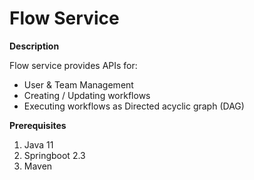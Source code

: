 # Flow Service

**Description**

Flow service provides APIs for:

* User & Team Management
* Creating / Updating workflows
* Executing workflows as Directed acyclic graph (DAG)

**Prerequisites**

1. Java 11
2. Springboot 2.3 
3. Maven

